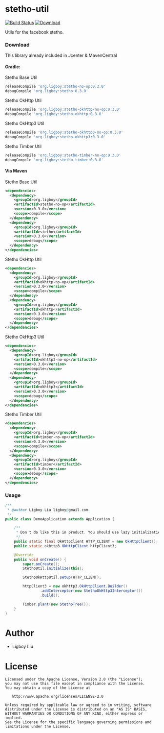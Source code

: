 # stetho-util  
[![Build Status](https://travis-ci.org/ligboy/stetho-util.svg?branch=master)](https://travis-ci.org/ligboy/stetho-util)
[![Download](https://api.bintray.com/packages/ligboy/maven/stetho-util/images/download.svg)](https://bintray.com/ligboy/maven/stetho-util/_latestVersion)

Utils for the facebook stetho.
### Download
This library already included in Jcenter & MavenCentral
#### Gradle:
Stetho Base Util
```groovy
releaseCompile 'org.ligboy:stetho-no-op:0.3.0'
debugCompile 'org.ligboy:stetho:0.3.0'
```
Stetho OkHttp Util
```groovy
releaseCompile 'org.ligboy:stetho-okhttp-no-op:0.3.0'
debugCompile 'org.ligboy:stetho-okhttp:0.3.0'
```
Stetho OkHttp3 Util
```groovy
releaseCompile 'org.ligboy:stetho-okhttp3-no-op:0.3.0'
debugCompile 'org.ligboy:stetho-okhttp3:0.3.0'
```
Stetho Timber Util
```groovy
releaseCompile 'org.ligboy:stetho-timber-no-op:0.3.0'
debugCompile 'org.ligboy:stetho-timber:0.3.0'
```
#### Via Maven
Stetho Base Util
```xml
<dependencies>
  <dependency>
    <groupId>org.ligboy</groupId>
    <artifactId>stetho-no-op</artifactId>
    <version>0.3.0</version>
    <scope>compile</scope>
  </dependency>
  <dependency>
    <groupId>org.ligboy</groupId>
    <artifactId>stetho</artifactId>
    <version>0.3.0</version>
    <scope>debug</scope>
  </dependency>
</dependencies>
```
Stetho OkHttp Util
```xml
<dependencies>
  <dependency>
    <groupId>org.ligboy</groupId>
    <artifactId>okhttp-no-op</artifactId>
    <version>0.3.0</version>
    <scope>compile</scope>
  </dependency>
  <dependency>
    <groupId>org.ligboy</groupId>
    <artifactId>okhttp</artifactId>
    <version>0.3.0</version>
    <scope>debug</scope>
  </dependency>
</dependencies>
```
Stetho OkHttp3 Util
```xml
<dependencies>
  <dependency>
    <groupId>org.ligboy</groupId>
    <artifactId>okhttp3-no-op</artifactId>
    <version>0.3.0</version>
    <scope>compile</scope>
  </dependency>
  <dependency>
    <groupId>org.ligboy</groupId>
    <artifactId>okhttp3</artifactId>
    <version>0.3.0</version>
    <scope>debug</scope>
  </dependency>
</dependencies>
```
Stetho Timber Util
```xml
<dependencies>
  <dependency>
    <groupId>org.ligboy</groupId>
    <artifactId>timber-no-op</artifactId>
    <version>0.3.0</version>
    <scope>compile</scope>
  </dependency>
  <dependency>
    <groupId>org.ligboy</groupId>
    <artifactId>timber</artifactId>
    <version>0.3.0</version>
    <scope>debug</scope>
  </dependency>
</dependencies>
```

### Usage
```java
/**
 * @author Ligboy.Liu ligboy@gmail.com.
 */
public class DemoApplication extends Application {

    /**
     * Don't do like this in product. You should use lazy initialization.
     */
    public static final OkHttpClient HTTP_CLIENT = new OkHttpClient();
    public static okhttp3.OkHttpClient httpClient3;

    @Override
    public void onCreate() {
        super.onCreate();
        StethoUtil.initialize(this);

        StethoOkHttpUtil.setup(HTTP_CLIENT);

        httpClient3 = new okhttp3.OkHttpClient.Builder()
                .addInterceptor(new StethoOkHttp3Interceptor())
                .build();

        Timber.plant(new StethoTree());
    }
}
```
Author
=======
 * Ligboy Liu

License
=======
    Licensed under the Apache License, Version 2.0 (the "License");
    you may not use this file except in compliance with the License.
    You may obtain a copy of the License at

       http://www.apache.org/licenses/LICENSE-2.0

    Unless required by applicable law or agreed to in writing, software
    distributed under the License is distributed on an "AS IS" BASIS,
    WITHOUT WARRANTIES OR CONDITIONS OF ANY KIND, either express or implied.
    See the License for the specific language governing permissions and
    limitations under the License.
